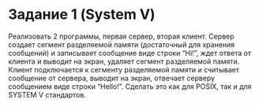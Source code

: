 # Задание 1 (System V)
Реализовать 2 программы, первая сервер, вторая клиент. Сервер создает 
сегмент разделяемой памяти (достаточный для хранения сообщений) и 
записывает сообщение виде строки “Hi!”, ждет ответа от клиента и 
выводит на экран, удаляет сегмент разделяемой памяти. Клиент 
подключается к сегменту разделяемой памяти и считывает сообщение от 
сервера, выводит на экран, отвечает серверу сообщением виде строки 
“Hello!”. Сделать это как для POSIX, так и для SYSTEM V стандартов. 